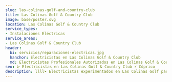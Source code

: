 ```yaml
---
slug: las-colinas-golf-and-country-club
title: Las Colinas Golf & Country Club
image: base/poster.svg
location: Las Colinas Golf & Country Club
service_types:
- Instalaciones Eléctricas
service_areas:
- Las Colinas Golf & Country Club
header:
  bi: servicios/reparaciones-electricas.jpg
  hanchor: Electricistas en Las Colinas Golf & Country Club
  md: Electricistas Profesionales Autorizados en Las Colinas Golf & Country Club
seo: ᐅ Electricistas en Las Colinas Golf & Country Club ⚡️ Cúprico
description: llll➤ Electricistas experimentados en Las Colinas Golf para todas tus necesidades eléctricas. Servicio rápido, eficaz y de confianza ✅ ¡Contáctanos!
---
```

